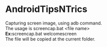 # AndroidTipsNTrics
Capturing screen image, using adb command.<br>
The usage is screencap.bat \<file name\> <br>
<b>Ex:</b>screencap.bat welcomescreen<br>
The file will be copied at the current folder.
